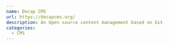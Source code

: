 ```yaml
---
name: Decap CMS
url: https://decapcms.org/
description: An Open source content management based on Git
categories:
  - CMS
---
```

